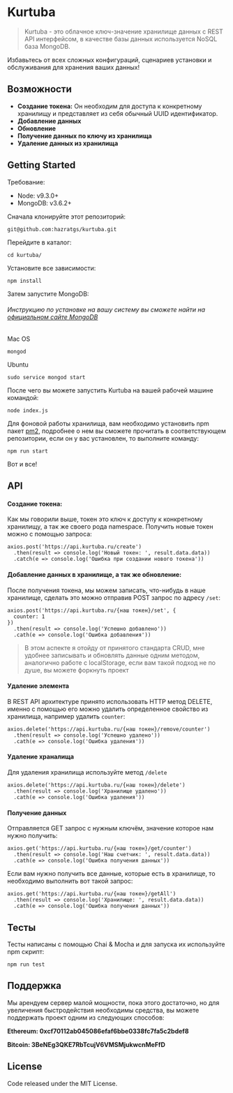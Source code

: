 # Kurtuba

> Kurtuba - это облачное ключ-значение хранилище данных с REST API интерфейсом, в качестве базы данных используется NoSQL база MongoDB.

Избавьтесь от всех сложных конфигураций, сценариев установки и обслуживания для хранения ваших данных!

## Возможности

 - **Создание токена:** Он необходим для доступа к конкретному хранилищу и представляет из себя обычный UUID идентификатор.
 - **Добавление данных**
 - **Обновление**
 - **Получение данных по ключу из хранилища**
 - **Удаление данных из хранилища**

## Getting Started

Требование:
 - Node: v9.3.0+ 
 - MongoDB: v3.6.2+

Сначала клонируйте этот репозиторий:

    git@github.com:hazratgs/kurtuba.git
Перейдите в каталог:

    cd kurtuba/

Установите все зависимости:

    npm install
    
Затем запустите MongoDB:
###### Инструкцию по установке на вашу систему вы сможете найти на [официальном сайте MongoDB](https://docs.mongodb.com/manual/tutorial/#installation)
Mac OS

    mongod
    
Ubuntu

    sudo service mongod start

После чего вы можете запустить Kurtuba на вашей рабочей машине командой:

    node index.js

Для фоновой работы хранилища, вам необходимо установить npm пакет [pm2](https://www.npmjs.com/package/pm2), подробнее о нем вы сможете прочитать в соответствующем репозитории, если он у вас установлен, то выполните команду:

    npm run start

Вот и все!

## API

#### Создание токена:
Как мы говорили выше, токен это ключ к доступу к конкретному хранилищу, а так же своего рода namespace.
Получить новые токен можно с помощью запроса:

    axios.post('https://api.kurtuba.ru/create')
      .then(result => console.log('Новый токен: ', result.data.data))
      .catch(e => console.log('Ошибка при создании нового токена'))

#### Добавление данных в хранилище, а так же обновление:
После получения токена, мы можем записать, что-нибудь в наше хранилище, сделать это можно отправив POST запрос по адресу `/set`:

    axios.post('https://api.kurtuba.ru/{наш токен}/set', {
      counter: 1
    })
      .then(result => console.log('Успешно добавлено'))
      .cath(e => console.log('Ошибка добавления'))

> В этом аспекте я отойду от принятого стандарта CRUD, мне удобнее
> записывать и обновлять данные одним методом, аналогично работе с
> localStorage, если вам такой подход не по душе, вы можете форкнуть
> проект

#### Удаление элемента
В REST API архитектуре принято использовать HTTP метод DELETE, именно с помощью его можно удалить определенное свойство из хранилища, например удалить `counter`:

    axios.delete('https://api.kurtuba.ru/{наш токен}/remove/counter')
      .then(result => console.log('Успешно удалено'))
      .cath(e => console.log('Ошибка удаления'))


#### Удаление храналища
Для удаления хранилища используйте метод `/delete`

    axios.delete('https://api.kurtuba.ru/{наш токен}/delete')
      .then(result => console.log('Хранилище удалено'))
      .cath(e => console.log('Ошибка удаления'))

#### Получение данных
Отправляется GET запрос с нужным ключём, значение которое нам нужно получить:

    axios.get('https://api.kurtuba.ru/{наш токен}/get/counter')
      .then(result => console.log('Наш счетчик: ', result.data.data))
      .cath(e => console.log('Ошибка получения данных'))

Если вам нужно получить все данные, которые есть в хранилище, то необходимо выполнить вот такой запрос:

    axios.get('https://api.kurtuba.ru/{наш токен}/getAll')
      .then(result => console.log('Хранилище: ', result.data.data))
      .cath(e => console.log('Ошибка получения данных'))
      
## Тесты
Тесты написаны с помощью Chai & Mocha и для запуска их используйте npm скрипт:

    npm run test

## Поддержка
Мы арендуем сервер малой мощности, пока этого достаточно, но для увеличения быстродействия необходимы средства,  вы можете поддержать проект одним из следующих способов:

**Ethereum: 0xcf70112ab045086efaf6bbe0338fc7fa5c2bdef8**

**Bitcoin: 3BeNEg3QKE7RbTcujV6VMSMjukwcnMeFfD**

## License
Code released under the MIT License.
